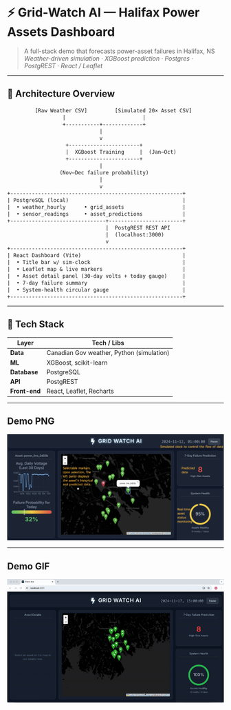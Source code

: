 # ⚡ Grid-Watch AI — Halifax Power Assets Dashboard

> A full-stack demo that forecasts power-asset failures in Halifax, NS  
> *Weather-driven simulation · XGBoost prediction · Postgres · PostgREST · React / Leaflet*

---

## 📐 Architecture Overview
             [Raw Weather CSV]         [Simulated 20× Asset CSV]
                      |                         |
                      +-----------+-------------+
                                  |
                                  v
                       +-----------------------+
                       |  XGBoost Training     |  (Jan–Oct)
                       +-----------------------+
                                  |
                     (Nov–Dec failure probability)
                                  |
                                  v
    +--------------------------------------------------------+
    | PostgreSQL (local)                                     |
    |  • weather_hourly      • grid_assets                   |
    |  • sensor_readings     • asset_predictions             |
    +-------------------------------+------------------------+
                                    |  PostgREST REST API
                                    |  (localhost:3000)
                                    v
    +--------------------------------------------------------+
    | React Dashboard (Vite)                                 |
    |  • Title bar w/ sim-clock                              |
    |  • Leaflet map & live markers                          |
    |  • Asset detail panel (30-day volts + today gauge)     |
    |  • 7-day failure summary                               |
    |  • System-health circular gauge                        |
    +--------------------------------------------------------+

---

## 🔧 Tech Stack

| Layer        | Tech / Libs                                  |
|--------------|----------------------------------------------|
| **Data**     | Canadian Gov weather, Python (simulation)    |
| **ML**       | XGBoost, scikit-learn                        |
| **Database** | PostgreSQL                                   |
| **API**      | PostgREST                                    |
| **Front-end**| React, Leaflet, Recharts                     |

---

## Demo PNG

![Dashboard Screenshot](demo/demo.png)

---

## Demo GIF

![Dashboard Demo](demo/demo.gif)